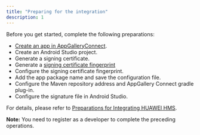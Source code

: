 ```yaml
---
title: "Preparing for the integration"
description: 1
---
```



Before you get started, complete the following preparations:

-   [Create an app in AppGalleryConnect](https://developer.huawei.com/consumer/en/doc/development/HMSCore-Guides/config-agc-0000001050738427#EN-US_TOPIC_0000001050738427__section15850522183317).
-   Create an Android Studio project.
-   Generate a signing certificate.
-   Generate a [signing certificate fingerprint](https://developer.huawei.com/consumer/en/doc/development/HMSCore-Guides/config-agc-0000001050738427#EN-US_TOPIC_0000001050738427__section147011294331)
-   Configure the signing certificate fingerprint.
-   Add the app package name and save the configuration file.
-   Configure the Maven repository address and AppGallery Connect gradle plug-in.
-   Configure the signature file in Android Studio.

For details, please refer to [Preparations for Integrating HUAWEI
HMS](https://developer.huawei.com/consumer/en/codelab/HMSPreparation/index.html).

<aside class="special">
	<p><strong>Note:</strong> You need to register as a developer to complete the preceding operations.</p>
</aside>